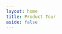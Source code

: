 ```yaml
---
layout: home
title: Product Tour
aside: false
---
```


<script setup>

const cards = [
    {
        text: `The dashboard. Select a folder of content to describe; load a previously used folder or manage data pack data.
        Whether you are describing research data, creating a cultural collection or just discovering what your content
        is about, everything you do will be stored in this folder. <br/><strong>Nothing is locked up inside Describo.</strong>`,
        image: "/images/tour/desktop1.webp",
    },
    {
        text: "Get started by pressing the help button to activate context sensitive help. The documentation link in the navigation bar links to context specific documentation.",
        image: "/images/tour/desktop2.webp",
    },
    {
        text: `When a folder is selected, the root dataset is shown in the middle pane along with a file browser on the left.
       In the navigation bar we can see which folder is loaded as well as controls to load a profile and access application settings.
        `,
        image: "/images/tour/desktop3.webp",
    },
    {
        text: `Selecting a entity of type 'File' will calculate file metadata, create an entry for the file in the crate and display a preview of it
        in the right hand panel.`,
        image: "/images/tour/desktop4.webp",
    },
    {
        text: `Describo makes all of Schema.org available to you. In the image we can see all of the properties defined by schema.org
        for an entity of type File; all the way back up the hierarchy to Thing. In addition, we can see what data types each property is expecting.
        The 'about' property expects an entity of type 'ANY' so Describo will let you associate anything you've already
        described.`,
        image: "/images/tour/desktop5.webp",
    },
    {
        text: `Entities can be created directly. 'Spatial Coverage' is expecting an entity of type Place and Describo provides controls to create a new entity of that type.`,
        image: "/images/tour/desktop6.webp",
    },
    {
        text: `Navigating to the entity we can then start managing its data. Shown is the Geometry component which enables creating
        a custom geometry for the Geo property.`,
        image:  "/images/tour/desktop7.webp",
    },
    {
        text: `Describo can perform Optical Character Recoginition (OCR) and entity recognition of your data. You can mark
        up entities and create rich datasets of entities mentioned in your data.
        <br/>
        <a href="/docs/guide/tutorials/transcribing-content.html" target="_blank">See the tutorial for more information.</a>`,
        image:  "/images/tour/desktop8.webp",
    },
    {
        text: `When using the transcription tools the data is written into the RO-Crate. And the markup is created as data attributes in the HTML.`,
        image:  [ "/images/tour/desktop9.webp",  "/images/tour/transcribe1.webp" ]
    },
     {
        text: `Describo interfaces with a conversational AI assistant to help you interrogate and understand your content. In this image
                the assistant has first summarised the text then, acting as an anthropologist, it has described the main topics. Finally, as a social scientist, the assistant explains the narrative with respect to any cultural symbolism. In each response, detailed examples are provided from the text to support the commentary.
                <br/>
                <a href="/docs/guide/tutorials/transcribing-content-assistant.html" target="_blank">See the tutorial for more information.</a>
        `,
        image:   "/images/tutorial-transcribing-content-assistant/assistant1.webp"
    },
     {
        text: `Any description or defined term that you create is then associated to the file in the metadata.`,
        image:   "/images/tutorial-transcribing-content-assistant/assistant2.webp"
    },
      {
        text: `And defined terms can be looked up and attached to other content that you are working on.`,
        image:   "/images/tutorial-transcribing-content-assistant/assistant3.webp"
    },
     {
        text: `The conversational AI assistant can be used for e-Discovery. Navigate to the discover tab, select the files you
        wish to interrogate (text based formats supported: txt, html and pdf), start the assistant and go.`,
        image: "/images/tutorial-discover/discover1.webp",
     }, {
        text: `Watch the assistant in action then  <a href="/docs/guide/tutorials/assistant-supported-discovery.html" target="_blank">See the tutorial for more information.</a>`,
        video: "/images/tutorial-discover/discover2.mp4"
    },
    {
        text: `Describo is totally configurable via profiles. Profiles are JSON objects that describe how the interface looks and what a user can do. Profiles can be loaded from your computer or from the Describo Profiles Repository. Profiles are cached locally for reuse.`,
        image: "/images/tour/desktop10.webp",
    },
    {
        text: `When a profile is loaded, the view will adapt based on the instructions in that profile. In this example, the profile defines a tabbed layout for File entities in addition to showing specific properties. This allows the profile author to define exactly how the UI should look for their users and guide them on what is required.`,
        image: "/images/tour/desktop11.webp",
    },
    {
        text: `Describo is totally configurable. It supports English and Hungarian (for now) and there are controls for various aspects of its operation.`,
        image: ["/images/tour/desktop12.webp", "/images/tour/describo-i18-en.webp", "/images/tour/describo-i18-hu.webp"],
    },
    {
        text: `There are controls to view the entities in the crate and jump directly to any entity.`,
        image: "/images/tour/desktop13.webp",
    },
    { text: `There is a control to directly edit the context.`, image: "/images/tour/desktop14.webp" },
    { text: `And one to preview the JSON linked data.`, image: "/images/tour/desktop15.webp" },

];
</script>

<StackComponent :cards="cards"  class="mt-10 p-4 bg-slate-100 rounded-lg"></StackComponent>
